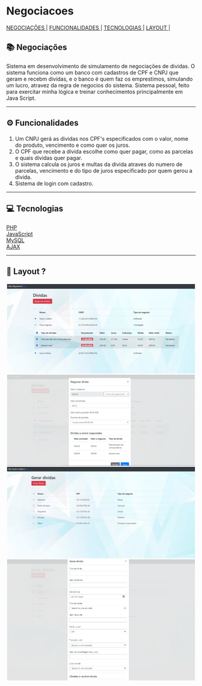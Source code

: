 # Negociacoes

<a href='#negociacoes'>NEGOCIAÇÕES </a>|
<a href='#functionalities'>FUNCIONALIDADES </a>|
<a href='#tecnologies'>TECNOLOGIAS </a>|
<a href='#layout'>LAYOUT </a>|

</div>

</div>

## <p id='negociacoes'>📚 Negociações </p>

Sistema em desenvolvimento de simulamento de negociações de dividas. O sistema funciona como um banco com cadastros de CPF e CNPJ que geram e recebm dividas, e o banco é quem faz os emprestimos, simulando um lucro, atravez da regra de negocios do sistema. Sistema pessoal, feito para exercitar minha lógica e treinar conhecimentos principalmente em Java Script.


---

## <p id='functionalities'> ⚙ Funcionalidades </p>

1. Um CNPJ gerá as dividas nos CPF's especificados com o valor, nome do produto, vencimento e como quer os juros. 
2. O CPF que recebe a divida escolhe como quer pagar, como as parcelas e quais dividas quer pagar.
3. O sistema calcula os juros e multas da divida atraves do numero de parcelas, vencimento e do tipo de juros especificado por quem gerou a divida.
4. Sistema de login com cadastro. 

---

## <p id='tecnologies'>💻 Tecnologias </p>

<a href='https://www.php.net/manual/pt_BR/intro-whatis.php'>PHP</a>
<br/>
<a href='https://www.javascript.com/'>JavaScript</a>
<br/>
<a href='https://www.mysql.com/'>MySQL</a>
<br/>
<a href='https://developer.mozilla.org/pt-BR/docs/Web/Guide/AJAX'>AJAX</a>
<br/>

---

## <p id='layout'>🎨 Layout ? </p>

<div align='center'>
<img src="./prints/crud.jpeg" width='500'>
<img src="./prints/modal.jpeg" width='500'>
<img src="./prints/crud2.jpeg" width='500'>
<img src="./prints/modal2.jpeg" width='500'>

</div>
